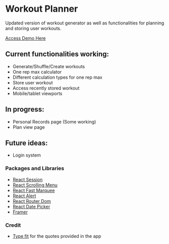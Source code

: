 # Workout Planner

Updated version of workout generator as well as functionalities for planning and storing user workouts.

[Access Demo Here](https://workoutplannerdemo.ahljennetics.repl.co/)

## Current functionalities working:

-   Generate/Shuffle/Create workouts
-   One rep max calculator
-   Different calculation types for one rep max
-   Store user workout
-   Access recently stored workout
-   Mobile/tablet viewports

## In progress:

-   Personal Records page (Some working)
-   Plan view page

## Future ideas:

-   Login system

### Packages and Libraries

-   [React Session](https://github.com/grizzthedj/react-session)
-   [React Scrolling Menu](https://github.com/asmyshlyaev177/react-horizontal-scrolling-menu)
-   [React Fast Marquee](https://github.com/justin-chu/react-fast-marquee)
-   [React Alert](https://github.com/schiehll/react-alert)
-   [React Router Dom](https://github.com/remix-run/react-router)
-   [React Date Picker](https://www.npmjs.com/package/react-datepicker)
-   [Framer](https://www.framer.com/motion/)
<!-- -   [React Google Login](https://github.com/anthonyjgrove/react-google-login) -->

### Credit

-   [Type fit](https://type.fit) for the quotes provided in the app
